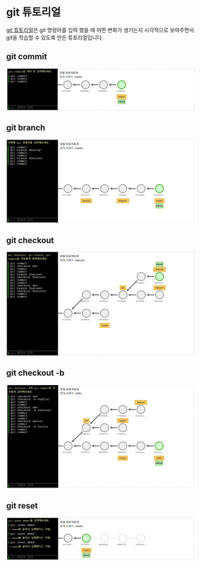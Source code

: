 ﻿# git 튜토리얼

[git 튜토리얼](https://violet-bora-lee.github.io/git-tutorial/)은 git 명령어를 입력 했을 때 어떤 변화가 생기는지 시각적으로 보여주면서 git을 학습할 수 있도록 만든 튜토리얼입니다.

## git commit
![git commit](images/gitcommit.png)

## git branch
![git branch](images/gitbranch.png)

## git checkout
![git checkout](images/gitcheckout.png)

## git checkout -b
![git checkout -b](images/gitcheckoutb.png)

## git reset
![git reset](images/gitreset.png)